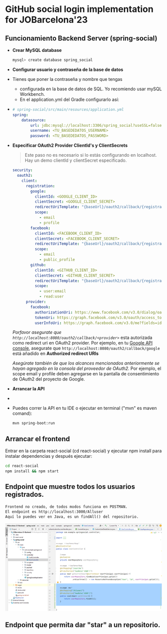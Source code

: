 # GitHub social login implementation for JOBarcelona'23




## Funcionamiento Backend Server (spring-social)

+ **Crear MySQL database**

	```bash
	mysql> create database spring_social
	```

+ **Configurar usuario y contraseña de la base de datos**
+ 
	Tienes que poner la contraseña y nombre que tengas 
  + configurada en la base de datos de SQL. Yo recomiendo usar mySQL Workbench. 
  + En el application.yml del Gradle configurarlo así:
+ 
	```yml
	# spring-social/src/main/resources/application.yml
	spring:
	    datasource:
	        url: jdbc:mysql://localhost:3306/spring_social?useSSL=false
	        username: <TU_BASEDEDATOS_USERNAME>
	        password: <TU_BASEDEDATOS_PASSWORD>
	```

+ **Especificar OAuth2 Provider ClientId's y ClientSecrets**
	
	> Este paso no es necesario si lo estás configurando en localhost. Hay un demo clientId y clientSecret especificado.

	```yml
    security:
      oauth2:
        client:
          registration:
            google:
              clientId: <GOOGLE_CLIENT_ID>
              clientSecret: <GOOGLE_CLIENT_SECRET>
              redirectUriTemplate: "{baseUrl}/oauth2/callback/{registrationId}"
              scope:
                - email
                - profile
            facebook:
              clientId: <FACEBOOK_CLIENT_ID>
              clientSecret: <FACEBOOK_CLIENT_SECRET>
              redirectUriTemplate: "{baseUrl}/oauth2/callback/{registrationId}"
              scope:
                - email
                - public_profile
            github:
              clientId: <GITHUB_CLIENT_ID>
              clientSecret: <GITHUB_CLIENT_SECRET>
              redirectUriTemplate: "{baseUrl}/oauth2/callback/{registrationId}"
              scope:
                - user:email
                - read:user
          provider:
            facebook:
              authorizationUri: https://www.facebook.com/v3.0/dialog/oauth
              tokenUri: https://graph.facebook.com/v3.0/oauth/access_token
              userInfoUri: https://graph.facebook.com/v3.0/me?fields=id,first_name,middle_name,last_name,name,email,verified,is_verified,picture.width(250).height(250)
	```

	*Porfavor asegurate que `http://localhost:8080/oauth2/callback/<provider>`* esta autorizada como redirect uri en OAuth2 provider. Por ejemplo, en tu [Google API console](https://console.developers.google.com/projectselector/apis/credentials?pli=1), asegurate que `http://localhost:8080/oauth2/callback/google` está añadido en **Authorized redirect URIs**

	*Asegúrate también de que los alcances mencionados anteriormente se hayan agregado en la consola del proveedor de OAuth2.*	Por ejemplo, el scope email y profile deben agregarse en la pantalla de consentimiento de OAuth2 del proyecto de Google.

+ **Arrancar la API**
+ 
+ Puedes correr la API en tu IDE o ejecutar en terminal ("mvn" es maven comand):

	```bash
	mvn spring-boot:run
	```

## Arrancar el frontend

Entrar en la carpeta react-social (cd react-social) y ejecutar npm install para instalar dependencias y después ejecutar:

```bash
cd react-social
npm install && npm start
```


## Endpoint que muestre todos los usuarios registrados.

	Frontend no creado, de todos modos funciona en POSTMAN.
	El endpoint es http://localhost:3000/Alluser
	Aquí lo puedes ver en Java, es un findAll() del repositorio.
![img.png](img.png)


## Endpoint que permita dar "star" a un repositorio.


